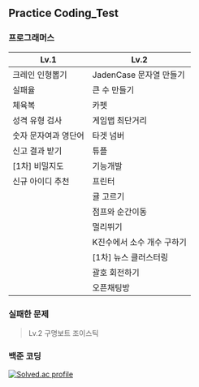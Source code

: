## Practice Coding_Test
  
### 프로그래머스

| **Lv.1**             | **Lv.2**                   |
| -------------------- | -------------------------- |
| 크레인 인형뽑기      | JadenCase 문자열 만들기    |
| 실패율               | 큰 수 만들기               |
| 체육복               | 카펫                       |
| 성격 유형 검사       | 게임맵 최단거리            |
| 숫자 문자여과 영단어 | 타겟 넘버                  |
| 신고 결과 받기       | 튜플                       |
| [1차] 비밀지도       | 기능개발                   |
| 신규 아이디 추천     | 프린터                     |
|                      | 귤 고르기                  |
|                      | 점프와 순간이동            |
|                      | 멀리뛰기                   |
|                      | K진수에서 소수 개수 구하기 |
|                      | [1차] 뉴스 클러스터링      |
|                      | 괄호 회전하기              |
|                      | 오픈채팅방                 |


### 실패한 문제

> Lv.2 구명보트 조이스틱

  
### 백준 코딩

[![Solved.ac
profile](http://mazassumnida.wtf/api/v2/generate_badge?boj=eodrmfdl1004)](https://solved.ac/eodrmfdl1004)
